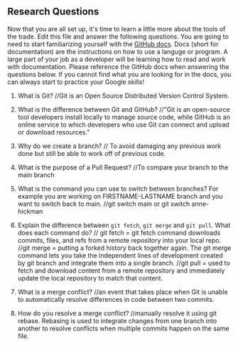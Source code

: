 ## Research Questions 

Now that you are all set up, it's time to learn a little more about the tools of the trade. Edit this file and answer the following questions. You are going to need to start familiarizing yourself with the [GitHub docs](https://docs.github.com/en). Docs (short for documentation) are the instructions on how to use a languge or program. A large part of your job as a developer will be learning how to read and work with documentation. Please reference the GitHub docs when answering the questions below. If you cannot find what you are looking for in the docs, you can always start to practice your Google skills!

1. What is Git?
//Git is an Open Source Distributed Version Control System.

2. What is the difference between Git and GitHub?
//"Git is an open-source tool developers install locally to manage source code, while GitHub is an online service to which developers who use Git can connect and upload or download resources."

3. Why do we create a branch?
// To avoid damaging any previous work done but still be able to work off of previous code.

4. What is the purpose of a Pull Request?
//To compare your branch to the main branch

5. What is the command you can use to switch between branches? For example you are working on FIRSTNAME-LASTNAME branch and you want to switch back to main.
//git switch main or git switch anne-hickman

6. Explain the difference between `git fetch`, `git merge` and `git pull`. 
What does each command do?
// git fetch = git fetch command downloads commits, files, and refs from a remote repository into your local repo.
//git merge = putting a forked history back together again. The git merge command lets you take the independent lines of development created by git branch and integrate them into a single branch.
//git pull = used to fetch and download content from a remote repository and immediately update the local repository to match that content.

7. What is a merge conflict?
//an event that takes place when Git is unable to automatically resolve differences in code between two commits.

8. How do you resolve a merge conflict?
//manually resolve it using git rebase. Rebasing is used to integrate changes from one branch into another to resolve conflicts when multiple commits happen on the same file.
